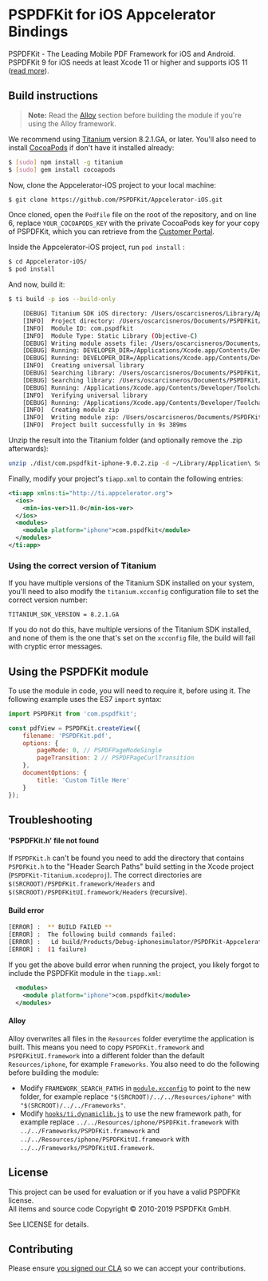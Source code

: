 # PSPDFKit for iOS Appcelerator Bindings

PSPDFKit - The Leading Mobile PDF Framework for iOS and Android. PSPDFKit 9 for iOS needs at least Xcode 11 or higher and supports iOS 11 ([read more](https://pspdfkit.com/guides/ios/current/announcements/version-support/)). 

## Build instructions

> **Note:** Read the [Alloy](#alloy) section before building the module if you're using the Alloy framework.

We recommend using [Titanium](https://github.com/appcelerator/titanium) version 8.2.1.GA, or later. You'll also need to install [CocoaPods](http://cocoapods.org) if don't have it installed already:

```bash
$ [sudo] npm install -g titanium
$ [sudo] gem install cocoapods
```

Now, clone the Appcelerator-iOS project to your local machine:

```bash
$ git clone https://github.com/PSPDFKit/Appcelerator-iOS.git
```

Once cloned, open the `Podfile` file on the root of the repository, and on line 6, replace `YOUR_COCOAPODS_KEY` with the private CocoaPods key for your copy of PSPDFKit, which you can retrieve from the [Customer Portal](https://customers.pspdfkit.com/customers/sign_in).

Inside the Appcelerator-iOS project, run `pod install` :

```bash
$ cd Appcelerator-iOS/
$ pod install
```

And now, build it: 

```bash
$ ti build -p ios --build-only

    [DEBUG] Titanium SDK iOS directory: /Users/oscarcisneros/Library/Application Support/Titanium/mobilesdk/osx/8.2.1.GA/iphone
    [INFO]  Project directory: /Users/oscarcisneros/Documents/PSPDFKit/Appcelerator-iOS
    [INFO]  Module ID: com.pspdfkit
    [INFO]  Module Type: Static Library (Objective-C)
    [DEBUG] Writing module assets file: /Users/oscarcisneros/Documents/PSPDFKit/Appcelerator-iOS/Classes/ComPspdfkitModuleAssets.m
    [DEBUG] Running: DEVELOPER_DIR=/Applications/Xcode.app/Contents/Developer /Applications/Xcode.app/Contents/Developer/usr/bin/xcodebuild -configuration Release -sdk iphonesimulator -UseNewBuildSystem=NO ONLY_ACTIVE_ARCH=NO clean build
    [DEBUG] Running: DEVELOPER_DIR=/Applications/Xcode.app/Contents/Developer /Applications/Xcode.app/Contents/Developer/usr/bin/xcodebuild -configuration Release -sdk iphoneos -UseNewBuildSystem=NO ONLY_ACTIVE_ARCH=NO clean build
    [INFO]  Creating universal library
    [DEBUG] Searching library: /Users/oscarcisneros/Documents/PSPDFKit/Appcelerator-iOS/build/Release-iphoneos/libComPspdfkit.a
    [DEBUG] Searching library: /Users/oscarcisneros/Documents/PSPDFKit/Appcelerator-iOS/build/Release-iphonesimulator/libComPspdfkit.a
    [DEBUG] Running: /Applications/Xcode.app/Contents/Developer/Toolchains/XcodeDefault.xctoolchain/usr/bin/lipo /Users/oscarcisneros/Documents/PSPDFKit/Appcelerator-iOS/build/Release-iphoneos/libComPspdfkit.a /Users/oscarcisneros/Documents/PSPDFKit/Appcelerator-iOS/build/Release-iphonesimulator/libComPspdfkit.a -create -output /Users/oscarcisneros/Documents/PSPDFKit/Appcelerator-iOS/build/libcom.pspdfkit.a
    [INFO]  Verifying universal library
    [DEBUG] Running: /Applications/Xcode.app/Contents/Developer/Toolchains/XcodeDefault.xctoolchain/usr/bin/lipo -info /Users/oscarcisneros/Documents/PSPDFKit/Appcelerator-iOS/build/libcom.pspdfkit.a
    [INFO]  Creating module zip
    [INFO]  Writing module zip: /Users/oscarcisneros/Documents/PSPDFKit/Appcelerator-iOS/dist/com.pspdfkit-iphone-9.0.2.zip
    [INFO]  Project built successfully in 9s 389ms
```

 Unzip the result into the Titanium folder (and optionally remove the .zip afterwards):
 
 ```bash
unzip ./dist/com.pspdfkit-iphone-9.0.2.zip -d ~/Library/Application\ Support/Titanium
```

Finally, modify your project's `tiapp.xml` to contain the following entries:

```xml
<ti:app xmlns:ti="http://ti.appcelerator.org">
  <ios>
    <min-ios-ver>11.0</min-ios-ver>
  </ios>
  <modules>
    <module platform="iphone">com.pspdfkit</module>
  </modules>
</ti:app>
```

### Using the correct version of Titanium

If you have multiple versions of the Titanium SDK installed on your system, you'll need to also modify the `titanium.xcconfig` configuration file to set the correct version number:

```
TITANIUM_SDK_VERSION = 8.2.1.GA
```

If you do not do this, have multiple versions of the Titanium SDK installed, and none of them is the one that's set on the `xcconfig` file, the build will fail with cryptic error messages.

## Using the PSPDFKit module

To use the module in code, you will need to require it, before using it. The following example uses the ES7 `import` syntax:

```js
import PSPDFKit from 'com.pspdfkit';

const pdfView = PSPDFKit.createView({
    filename: 'PSPDFKit.pdf',
    options: {
        pageMode: 0, // PSPDFPageModeSingle
        pageTransition: 2 // PSPDFPageCurlTransition
    },
    documentOptions: {
        title: 'Custom Title Here'
    }
});
```

## Troubleshooting

#### 'PSPDFKit.h' file not found

If `PSPDFKit.h` can't be found you need to add the directory that contains `PSPDFKit.h` to the "Header Search Paths" build setting in the Xcode project (`PSPDFKit-Titanium.xcodeproj`). The correct directories are `$(SRCROOT)/PSPDFKit.framework/Headers` and `$(SRCROOT)/PSPDFKitUI.framework/Headers` (recursive).

#### Build error

```bash
[ERROR] :  ** BUILD FAILED **
[ERROR] :  The following build commands failed:
[ERROR] :   Ld build/Products/Debug-iphonesimulator/PSPDFKit-Appcelerator.app/PSPDFKit-Appcelerator normal x86_64
[ERROR] :  (1 failure)
```

If you get the above build error when running the project, you likely forgot to include the PSPDFKit module in the `tiapp.xml`:

```xml
  <modules>
    <module platform="iphone">com.pspdfkit</module>
  </modules>
```

#### Alloy

Alloy overwrites all files in the `Resources` folder everytime the application is built. This means you need to copy `PSPDFKit.framework` and `PSPDFKitUI.framework` into a different folder than the default `Resources/iphone`, for example `Frameworks`. You also need to do the following before building the module:

* Modify `FRAMEWORK_SEARCH_PATHS` in [`module.xcconfig`](module.xcconfig) to point to the new folder, for example replace `"$(SRCROOT)/../../Resources/iphone"` with `"$(SRCROOT)/../../Frameworks"`.
* Modify [`hooks/ti.dynamiclib.js`](hooks/ti.dynamiclib.js) to use the new framework path, for example replace `../../Resources/iphone/PSPDFKit.framework` with `../../Frameworks/PSPDFKit.framework` and `../../Resources/iphone/PSPDFKitUI.framework` with `../../Frameworks/PSPDFKitUI.framework`.

## License

This project can be used for evaluation or if you have a valid PSPDFKit license.  
All items and source code Copyright © 2010-2019 PSPDFKit GmbH.

See LICENSE for details.

## Contributing
  
Please ensure [you signed our CLA](https://pspdfkit.com/guides/web/current/miscellaneous/contributing/) so we can accept your contributions.
